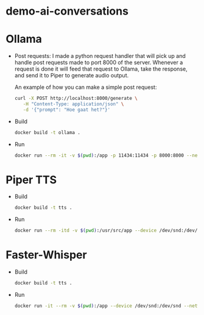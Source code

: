 # demo-ai-conversations




# Ollama
- Post requests: 
  I made a python request handler that will pick up and handle post requests made to port 8000 of the server. Whenever a request is done it will feed that request to Ollama, take the response, and send it to Piper to generate audio output.

  An example of how you can make a simple post request:
  ```bash
  curl -X POST http://localhost:8000/generate \
     -H "Content-Type: application/json" \
     -d '{"prompt": "Hoe gaat het?"}'
  ```
- Build
  ```bash
  docker build -t ollama .
  ```
- Run
  ```bash
  docker run --rm -it -v $(pwd):/app -p 11434:11434 -p 8000:8000 --network mynet --name ollama ollama
  ```
# Piper TTS

- Build
  ```bash
  docker build -t tts .
  ```
- Run
  ```bash
  docker run --rm -itd -v $(pwd):/usr/src/app --device /dev/snd:/dev/snd --network mynet -p 5000:5000 --name tts tts
  ```
# Faster-Whisper
- Build
  ```bash
  docker build -t tts .
  ```
- Run
  ```bash
  docker run -it --rm -v $(pwd):/app --device /dev/snd:/dev/snd --network mynet --name faster-whisper faster-whisper
  ```

